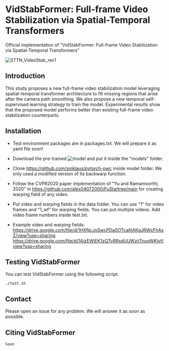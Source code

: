# VidStabFormer: Full-frame Video Stabilization via Spatial-Temporal Transformers

Official implementation of "VidStabFormer: Full-frame Video Stabilization via Spatial-Temporal Transformers"

![STTN_VideoStab_rev1](https://github.com/leventkaracan/VidStabFormer/assets/2334419/3b73c9d4-6494-476e-a984-29c001272215)

## Introduction

This study proposes a new full-frame video stabilization model leveraging spatial-temporal transformer architecture to fill missing regions that arise after the camera path smoothing. We also propose a new temporal self-supervised learning strategy to train the model. Experimental results show that the proposed model performs better than existing full-frame video stabilization counterparts.

## Installation

- Test environment packages are in packages.txt. We will prepare it as yaml file soon!

- Download the pre-trained ![model](https://drive.google.com/file/d/1vsUKHu6zNrP12Qeeqho_-ppuMunx-zWU/view?usp=sharing) and put it inside the "models" folder. 

- Clone https://github.com/sniklaus/pytorch-pwc inside model folder. We only used a modified version of its backwarp function. 

- Follow the CVPR2020 paper implementation of "Yu and Ramamoorthi, 2020" in https://github.com/alex04072000/FuSta/tree/main for creating warping field of any video. 

- Put video and warping fields in the data folder. You can use "1" for video frames and "1_wf" for warping fields. You can put multiple videos. Add video frame numbers inside test.txt. 

- Example video and warping fields: https://drive.google.com/file/d/1HXNcJoSwcPDa0OTcaIltAKgJRWxFhAsZ/view?usp=sharing https://drive.google.com/file/d/1AizEWjEK1zQTvRRsdUUWzijTnooWKlvf/view?usp=sharing

## Testing VidStabFormer

You can test VidStabFormer using the following script.

`./test.sh`

## Contact

Please open an issue for any problem. We will answer it as soon as possible. 


## Citing VidStabFormer

```
Soon
```


